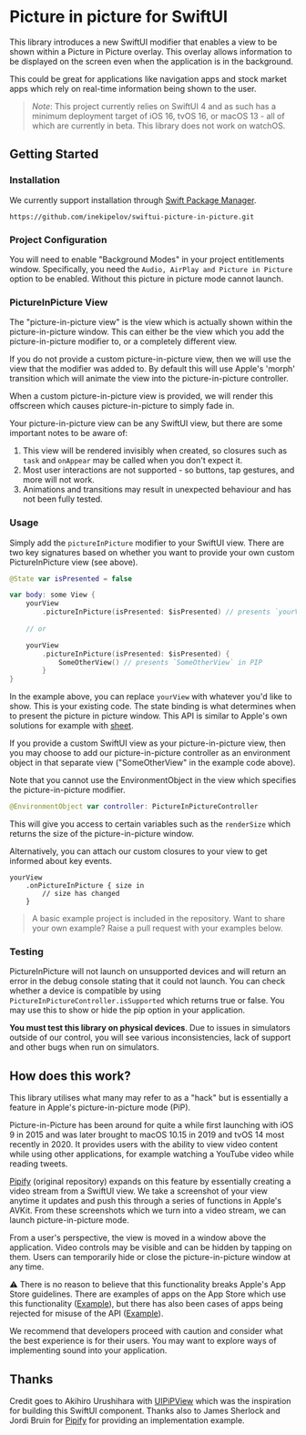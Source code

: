 # Picture in picture for SwiftUI

This library introduces a new SwiftUI modifier that enables a view to be shown within a Picture in Picture overlay. This overlay
allows information to be displayed on the screen even when the application is in the background.

This could be great for applications like navigation apps and stock market apps which rely on real-time information being shown
to the user.

> *Note*: This project currently relies on SwiftUI 4 and as such has a minimum deployment target of iOS 16, tvOS 16, or macOS 13 - all of which are currently in beta. This library does not work on watchOS.

## Getting Started

### Installation

We currently support installation through [Swift Package Manager](https://www.swift.org/package-manager/).

```
https://github.com/inekipelov/swiftui-picture-in-picture.git
```

### Project Configuration

You will need to enable "Background Modes" in your project entitlements window. Specifically, you need the 
`Audio, AirPlay and Picture in Picture` option to be enabled. Without this picture in picture mode cannot launch.

### PictureInPicture View

The "picture-in-picture view" is the view which is actually shown within the picture-in-picture window. This can either be the
view which you add the picture-in-picture modifier to, or a completely different view.

If you do not provide a custom picture-in-picture view, then we will use the view that the modifier was added to. By default this
will use Apple's 'morph' transition which will animate the view into the picture-in-picture controller.

When a custom picture-in-picture view is provided, we will render this offscreen which causes picture-in-picture to simply fade in.

Your picture-in-picture view can be any SwiftUI view, but there are some important notes to be aware of:

1. This view will be rendered invisibly when created, so closures such as `task` and `onAppear` may be called when you don't expect it.
2. Most user interactions are not supported - so buttons, tap gestures, and more will not work.
3. Animations and transitions may result in unexpected behaviour and has not been fully tested.

### Usage

Simply add the `pictureInPicture` modifier to your SwiftUI view. There are two key signatures based on whether you want to provide
your own custom PictureInPicture view (see above).

```swift
@State var isPresented = false

var body: some View {
    yourView
        .pictureInPicture(isPresented: $isPresented) // presents `yourView` in PIP
        
    // or

    yourView
        .pictureInPicture(isPresented: $isPresented) {
            SomeOtherView() // presents `SomeOtherView` in PIP
        }
}
```

In the example above, you can replace `yourView` with whatever you'd like to show. This is your existing code. The state 
binding is what determines when to present the picture in picture window. This API is similar to Apple's own solutions for example with 
[sheet](https://www.hackingwithswift.com/quick-start/swiftui/how-to-present-a-new-view-using-sheets).

If you provide a custom SwiftUI view as your picture-in-picture view, then you may choose to add our picture-in-picture controller as an environment
object in that separate view ("SomeOtherView" in the example code above).

Note that you cannot use the EnvironmentObject in the view which specifies the picture-in-picture modifier.

```swift
@EnvironmentObject var controller: PictureInPictureController
```

This will give you access to certain variables such as the `renderSize` which returns the size of the picture-in-picture
window.

Alternatively, you can attach our custom closures to your view to get informed about key events.

```
yourView
    .onPictureInPicture { size in
        // size has changed
    }
```

> A basic example project is included in the repository. Want to share your own example? Raise a pull request with your examples below. 

### Testing

PictureInPicture will not launch on unsupported devices and will return an error in the debug console stating that it could not launch.
You can check whether a device is compatible by using `PictureInPictureController.isSupported` which returns true or false. You may use
this to show or hide the pip option in your application.

**You must test this library on physical devices**. Due to issues in simulators outside of our control, you will see various
inconsistencies, lack of support and other bugs when run on simulators.

## How does this work? 

This library utilises what many may refer to as a "hack" but is essentially a feature in Apple's picture-in-picture mode (PiP).

Picture-in-Picture has been around for quite a while first launching with iOS 9 in 2015 and was later brought to macOS 
10.15 in 2019 and tvOS 14 most recently in 2020. It provides users with the ability to view video content while using
other applications, for example watching a YouTube video while reading tweets.

[Pipify](https://github.com/getsidetrack/swiftui-pipify.git) (original repository) expands on this feature by essentially creating a video stream from a SwiftUI view. We take a screenshot of your
view anytime it updates and push this through a series of functions in Apple's AVKit. From these screenshots which we turn
into a video stream, we can launch picture-in-picture mode.

From a user's perspective, the view is moved in a window above the application. Video controls may be visible and can be
hidden by tapping on them. Users can temporarily hide or close the picture-in-picture window at any time.

⚠️ There is no reason to believe that this functionality breaks Apple's App Store guidelines. There are examples of apps
on the App Store which use this functionality ([Example](https://apps.apple.com/us/app/minispeech-live-transcribe/id1576069409)), 
but there has also been cases of apps being rejected for misuse of the API ([Example](https://twitter.com/palmin/status/1440719449468772361)).

We recommend that developers proceed with caution and consider what the best experience is for their users. You may want to explore
ways of implementing sound into your application.

## Thanks

Credit goes to Akihiro Urushihara with [UIPiPView](https://github.com/uakihir0/UIPiPView) which was the inspiration for building
this SwiftUI component.
Thanks also to James Sherlock and Jordi Bruin for [Pipify](https://github.com/getsidetrack/swiftui-pipify.git) for providing an implementation example.
